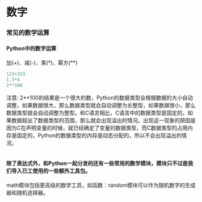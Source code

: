 # 数字
### 常见的数学运算
#### Python中的数字运算
加(+)、减(-)、乘(*)、幂方(**)
```python
123+333         
1.5*4
2**100
```
注意: 2**100的结果是一个很大的数，Python的数据类型会根据数据的大小自动调整，如果数据很大，那么数据类型就会自动调整为长整型，如果数据很小，那么数据类型就会自动调整为整型。和C语言相比，C语言中的数据类型是固定的，如果数据超出了数据类型的范围，那么就会出现溢出的情况。出现这一现象的原因是因为C在声明变量的时候，就已经确定了变量的数据类型，而C数据类型的占用内存是固定的，Python的数据类型的内存是动态分配的，所以不会出现溢出的情况。
```python
```
####  除了表达式外，和Python一起分发的还有一些常用的数学模块，模块只不过是我们导入已工使用的一些额外工具包。
math模块包括更高级的数学工具，如函数：random模块可以作为随机数字的生成器和随机选择器。
